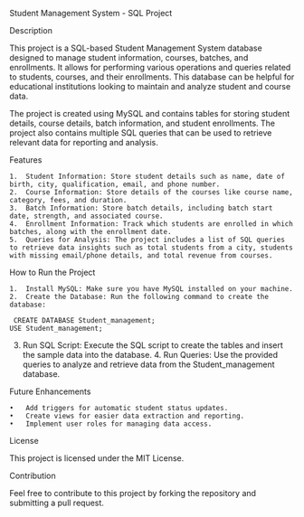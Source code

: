 Student Management System - SQL Project

Description

This project is a SQL-based Student Management System database designed to manage student information, courses, batches, and enrollments. It allows for performing various operations and queries related to students, courses, and their enrollments. This database can be helpful for educational institutions looking to maintain and analyze student and course data.

The project is created using MySQL and contains tables for storing student details, course details, batch information, and student enrollments. The project also contains multiple SQL queries that can be used to retrieve relevant data for reporting and analysis.

Features

	1.	Student Information: Store student details such as name, date of birth, city, qualification, email, and phone number.
	2.	Course Information: Store details of the courses like course name, category, fees, and duration.
	3.	Batch Information: Store batch details, including batch start date, strength, and associated course.
	4.	Enrollment Information: Track which students are enrolled in which batches, along with the enrollment date.
	5.	Queries for Analysis: The project includes a list of SQL queries to retrieve data insights such as total students from a city, students with missing email/phone details, and total revenue from courses.

 How to Run the Project

	1.	Install MySQL: Make sure you have MySQL installed on your machine.
	2.	Create the Database: Run the following command to create the database:

     CREATE DATABASE Student_management;
    USE Student_management;

  3.	Run SQL Script: Execute the SQL script to create the tables and insert the sample data into the database.
	4.	Run Queries: Use the provided queries to analyze and retrieve data from the Student_management database.

Future Enhancements

	•	Add triggers for automatic student status updates.
	•	Create views for easier data extraction and reporting.
	•	Implement user roles for managing data access.

License

This project is licensed under the MIT License.

Contribution

Feel free to contribute to this project by forking the repository and submitting a pull request.
